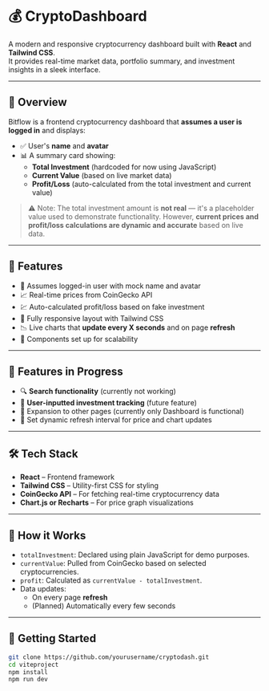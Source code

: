 # 💰 CryptoDashboard

A modern and responsive cryptocurrency dashboard built with **React** and **Tailwind CSS**.  
It provides real-time market data, portfolio summary, and investment insights in a sleek interface.

---

## 📌 Overview

Bitflow is a frontend cryptocurrency dashboard that **assumes a user is logged in** and displays:

- ✅ User's **name** and **avatar**
- 📊 A summary card showing:
  - **Total Investment** (hardcoded for now using JavaScript)
  - **Current Value** (based on live market data)
  - **Profit/Loss** (auto-calculated from the total investment and current value)

> ⚠️ Note: The total investment amount is **not real** — it's a placeholder value used to demonstrate functionality. However, **current prices and profit/loss calculations are dynamic and accurate** based on live data.

---

## 🔧 Features

- 👤 Assumes logged-in user with mock name and avatar
- 📈 Real-time prices from CoinGecko API
- 💹 Auto-calculated profit/loss based on fake investment
- 📱 Fully responsive layout with Tailwind CSS
- 📉 Live charts that **update every X seconds** and on page **refresh**
- 🔧 Components set up for scalability

---

## 🚧 Features in Progress

- 🔍 **Search functionality** (currently not working)
- 🧮 **User-inputted investment tracking** (future feature)
- 📄 Expansion to other pages (currently only Dashboard is functional)
- 🔁 Set dynamic refresh interval for price and chart updates

---

## 🛠 Tech Stack

- **React** – Frontend framework
- **Tailwind CSS** – Utility-first CSS for styling
- **CoinGecko API** – For fetching real-time cryptocurrency data
- **Chart.js or Recharts** – For price graph visualizations

---

## 🧪 How it Works

- `totalInvestment`: Declared using plain JavaScript for demo purposes.
- `currentValue`: Pulled from CoinGecko based on selected cryptocurrencies.
- `profit`: Calculated as `currentValue - totalInvestment`.
- Data updates:
  - On every page **refresh**
  - (Planned) Automatically every few seconds

---

## 🚀 Getting Started

```bash
git clone https://github.com/yourusername/cryptodash.git
cd viteproject
npm install
npm run dev
